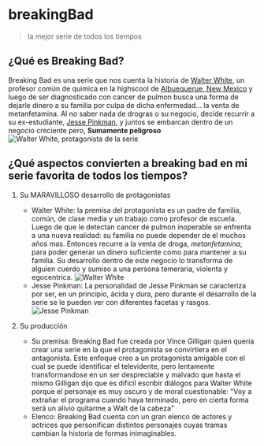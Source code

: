 # breakingBad
> la mejor serie de todos los tiempos
## ¿Qué es Breaking Bad? 
Breaking Bad es una serie que nos cuenta la historia de [Walter White](https://breakingbad.fandom.com/es/wiki/Walter_White), un profesor común de quimica en la highscool de [Albuequerue, New Mexico](https://g.co/kgs/HH97Hdk) y luego de ser diagnosticado con cancer de pulmon busca una forma de dejarle dinero a su familia por culpa de dicha enfermedad... la venta de metanfetamina.
Al no saber nada de drogras o su negocio, decide recurrir a su ex-estudiante, [Jesse Pinkman](https://breakingbad.fandom.com/es/wiki/Jesse_Pinkman), y juntos se embarcan dentro de un negocio creciente pero, **Sumamente peligroso**
![Walter White, protagonista de la serie](https://m.media-amazon.com/images/M/MV5BYmQ4YWMxYjUtNjZmYi00MDQ1LWFjMjMtNjA5ZDdiYjdiODU5XkEyXkFqcGdeQXVyMTMzNDExODE5._V1_.jpg)
## ¿Qué aspectos convierten a breaking bad en mi serie favorita de todos los tiempos?

1. Su MARAVILLOSO desarrollo de protagonistas
   - Walter White: la premisa del protagonista es un padre de familia, común, de clase media y un trabajo como profesor de escuela. Luego de que le detectan cancer de pulmon inoperable se enfrenta a una nueva realidad: su familia no puede depender de el muchos años mas. Entonces recurre a la venta de droga, *metanfetamina*, para poder generar un dinero suficiente como para mantener a su familia. Su desarrollo dentro de este negocio lo transforma de alguien cuerdo y sumiso a una persona temeraria, violenta y egocentrica.
![Walter White](https://static.wikia.nocookie.net/breakingbad/images/2/2a/BB_T5A-Walter_White.png/revision/latest/scale-to-width/360?cb=20221207180457&path-prefix=es)
    - Jesse Pinkman: La personalidad de Jesse Pinkman se caracteriza por ser, en un principio, ácida y dura, pero durante el desarrollo de la serie se le pueden ver con diferentes facetas y rasgos.
![Jesse Pinkman](https://static.wikia.nocookie.net/breakingbad/images/5/52/BB_S5A_Jesse_Pinkman.png/revision/latest?cb=20221026171345&path-prefix=es)

2. Su producción
   - Su premisa: Breaking Bad fue creada por Vince Gilligan quien quería crear una serie en la que el protagonista se convirtiera en el antagonista. Este enfoque creo a un protagonista amigable con el cual se puede identificar el televidente, pero lentamente transformandose en un ser despreciable y malvado que hasta el mismo Gilligan dijo que es difícil escribir diálogos para Walter White porque el personaje es muy oscuro y de moral cuestionable: "Voy a extrañar el programa cuando haya terminado, pero en cierta forma será un alivio quitarme a Walt de la cabeza"
   - Elenco: Breaking Bad cuenta con un gran elenco de actores y actrices que personifican distintos personajes cuyas tramas cambian la historia de formas inimaginables.
